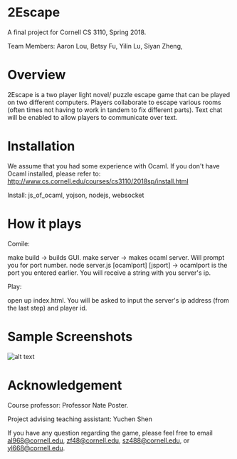 # 2Escape
A final project for Cornell CS 3110, Spring 2018.

Team Members: Aaron Lou, Betsy Fu, Yilin Lu, Siyan Zheng, 
 
# Overview
2Escape is a two player light novel/ puzzle escape game that can be played on two different computers. Players collaborate to escape various rooms (often times not having to work in tandem to fix different parts). Text chat will be enabled to allow players to communicate over text. 

# Installation
We assume that you had some experience with Ocaml. If you don't have Ocaml installed, please refer to: http://www.cs.cornell.edu/courses/cs3110/2018sp/install.html

Install: js_of_ocaml, yojson, nodejs, websocket

# How it plays
Comile: 

 make build -> builds GUI.
 make server -> makes ocaml server. Will prompt you for port number.
 node server.js [ocamlport] [jsport] -> ocamlport is the port you entered earlier. You will receive a string with you server's ip. 
 
Play: 
 
 open up index.html. You will be asked to input the server's ip address (from the last step) and player id.

# Sample Screenshots


![alt text](https://raw.githubusercontent.com/2Escape/screen.png)

# Acknowledgement
Course professor: Professor Nate Poster. 

Project advising teaching assistant: Yuchen Shen

If you have any question regarding the game, please feel free to email al968@cornell.edu, zf48@cornell.edu, sz488@cornell.edu, or yl668@cornell.edu.



 
